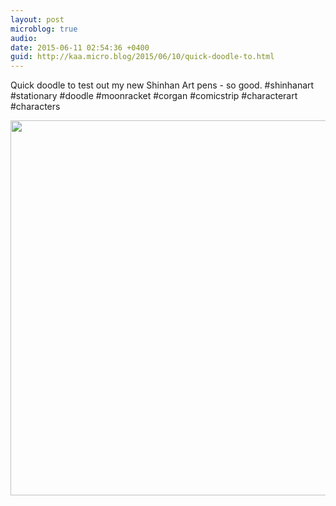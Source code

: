 ```yaml
---
layout: post
microblog: true
audio: 
date: 2015-06-11 02:54:36 +0400
guid: http://kaa.micro.blog/2015/06/10/quick-doodle-to.html
---
```

Quick doodle to test out my new Shinhan Art pens - so good. #shinhanart #stationary #doodle #moonracket #corgan #comicstrip #characterart #characters

<img src="https://micro.kaa.bz/uploads/2018/e5edc039b9.jpg" width="600" height="600" />
